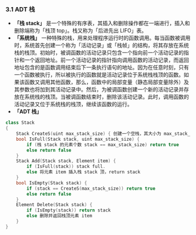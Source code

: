 ### 3.1 ADT 栈

- **「栈 stack」** 是一个特殊的有序表，其插入和删除操作都在一端进行，插入和删除端称为「栈顶 top」。栈又称为「后进先出 LIFO」表。
- **「系统栈」** 一种特殊的栈，用来处理程序运行时的函数调用。每当函数被调用时，系统首先创建一个称为「活动记录」或「栈帧」的结构，将其存放在系统栈的栈顶。初始时，被调函数的活动记录只包含一个指向前一个活动记录的指针和一个返回地址。前一个活动记录的指针指向调用函数的活动记录，而返回地址包含的是函数调用结束后下一条执行语句的地址。因为在任意时刻，只有一个函数被执行，所以被执行的函数就是活动记录位于系统栈栈顶的函数。如果该函数又调用其他函数，那么，函数中的局部变量（静态局部变量除外）及其参数也将加到其活动记录中。然后，为被调函数创建一个新的活动记录并存放在系统栈的栈顶。当被调函数结束时，删除该活动记录。此时，调用函数的活动记录又位于系统栈的栈顶，继续该函数的运行。
- **「ADT 栈」**

```c++
class Stack
{
    Stack CreateS(uint max_stack_size) { 创建一个空栈，其大小为 max_stack_size }
    bool IsFull(Stack stack, uint max_stack_size) {
        if (栈 stack 的元素个数 stack == max_stack_size) return true
        else return false
    }
    Stack Add(Stack stack, Element item) {
        if (IsFull(stack)) stack full.
        else 将元素 item 插入栈 stack 顶，return stack
    }
    bool IsEmpty(Stack stack) {
        if (stack == CreateS(max_stack_size)) return true
        else return false
    }
    Element Delete(Stack stack) {
        if (IsEmpty(stack)) return stack
        else 删除并返回栈顶元素 item
    }
}
```